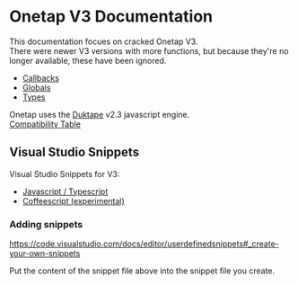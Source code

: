
# Onetap V3 Documentation

This documentation focues on cracked Onetap V3.  
There were newer V3 versions with more functions, but because they're no longer available, these have been ignored.

- [Callbacks](callbacks.html)
- [Globals](globals.html)
- [Types](types.html)

Onetap uses the [Duktape](https://duktape.org/) v2.3 javascript engine.  
[Compatibility Table](https://kangax.github.io/compat-table/es6/#duktape2_3)

## Visual Studio Snippets

Visual Studio Snippets for V3:

- [Javascript / Typescript](/onetap/v3/snippets.js.json)
- [Coffeescript (experimental)](/onetap/v3/snippets.coffee.json)

### Adding snippets

https://code.visualstudio.com/docs/editor/userdefinedsnippets#_create-your-own-snippets

Put the content of the snippet file above into the snippet file you create.
